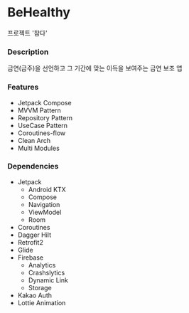 # BeHealthy
프로젝트 '참다'

### Description
금연(금주)을 선언하고 그 기간에 맞는 이득을 보여주는 금연 보조 앱

### Features 
- Jetpack Compose
- MVVM Pattern
- Repository Pattern
- UseCase Pattern
- Coroutines-flow
- Clean Arch
- Multi Modules

### Dependencies

- Jetpack
  - Android KTX
  - Compose
  - Navigation
  - ViewModel
  - Room
- Coroutines
- Dagger Hilt
- Retrofit2
- Glide
- Firebase
  - Analytics
  - Crashslytics
  - Dynamic Link
  - Storage
- Kakao Auth
- Lottie Animation

